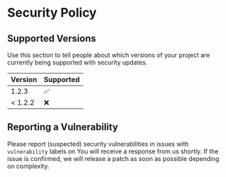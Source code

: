 # Security Policy

## Supported Versions

Use this section to tell people about which versions of your project are
currently being supported with security updates.

| Version | Supported          |
| ------- | ------------------ |
| 1.2.3   | :white_check_mark: |
| < 1.2.2 | :x:                |

## Reporting a Vulnerability

Please report (suspected) security vulnerabilities in issues with `vulnerability` labels on
You will receive a response from us shortly.
If the issue is confirmed, we will release a patch as soon as possible depending on complexity.
